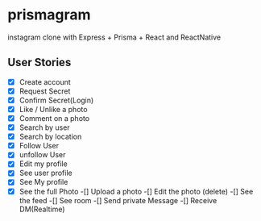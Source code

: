 # prismagram
instagram clone with Express + Prisma + React and ReactNative

## User Stories

-[X] Create account
-[X] Request Secret
-[X] Confirm Secret(Login) 
-[X] Like / Unlike a photo
-[X] Comment on a photo
-[X] Search by user
-[X] Search by location
-[X] Follow User
-[X] unfollow User
-[X] Edit my profile
-[X] See user profile
-[X] See My profile
-[X] See the full Photo
-[] Upload a photo
-[] Edit the photo (delete)
-[] See the feed
-[] See room
-[] Send private Message
-[] Receive DM(Realtime)